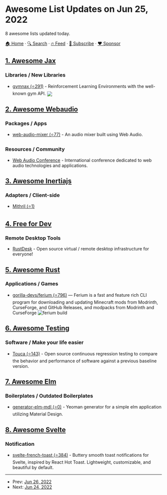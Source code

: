 # Awesome List Updates on Jun 25, 2022

8 awesome lists updated today.

[🏠 Home](/README.md) · [🔍 Search](https://www.trackawesomelist.com/search/) · [🔥 Feed](https://www.trackawesomelist.com/rss.xml) · [📮 Subscribe](https://trackawesomelist.us17.list-manage.com/subscribe?u=d2f0117aa829c83a63ec63c2f&id=36a103854c) · [❤️  Sponsor](https://github.com/sponsors/theowenyoung)



## [1. Awesome Jax](/content/n2cholas/awesome-jax/README.md)

### Libraries / New Libraries

*   [gymnax (⭐291)](https://github.com/RobertTLange/gymnax) - Reinforcement Learning Environments with the well-known gym API. <img src="https://img.shields.io/github/stars/RobertTLange/gymnax?style=social" align="center">

## [2. Awesome Webaudio](/content/notthetup/awesome-webaudio/README.md)

### Packages / Apps

*   [web-audio-mixer (⭐77)](https://github.com/jamesfiltness/web-audio-mixer) - An audio mixer built using Web Audio.

### Resources / Community

*   [Web Audio Conference](https://webaudioconf.com/) - International conference dedicated to web audio technologies and applications.

## [3. Awesome Inertiajs](/content/innocenzi/awesome-inertiajs/README.md)

### Adapters / Client-side

*   [Mithril (⭐1)](https://github.com/maicol07/inertia-mithril)

## [4. Free for Dev](/content/ripienaar/free-for-dev/README.md)

### Remote Desktop Tools

*   [RustDesk](https://rustdesk.com/) - Open source virtual / remote desktop infrastructure for everyone!

## [5. Awesome Rust](/content/rust-unofficial/awesome-rust/README.md)

### Applications / Games

*   [gorilla-devs/ferium (⭐796)](https://github.com/gorilla-devs/ferium) — Ferium is a fast and feature rich CLI program for downloading and updating Minecraft mods from Modrinth, CurseForge, and GitHub Releases, and modpacks from Modrinth and CurseForge ![ferium build](https://github.com/gorilla-devs/ferium/actions/workflows/build.yml/badge.svg?branch=main)

## [6. Awesome Testing](/content/TheJambo/awesome-testing/README.md)

### Software / Make your life easier

*   [Touca (⭐143)](https://github.com/trytouca/trytouca) - Open source continuous regression testing to compare the behavior and performance of software against a previous baseline version.

## [7. Awesome Elm](/content/sporto/awesome-elm/README.md)

### Boilerplates / Outdated Boilerplates

*   [generator-elm-mdl (⭐0)](https://github.com/ashellwig/generator-elm-mdl) - Yeoman generator for a simple elm application utilizing Material Design.

## [8. Awesome Svelte](/content/TheComputerM/awesome-svelte/README.md)

### Notification

*   [svelte-french-toast (⭐384)](https://github.com/kbrgl/svelte-french-toast) - Buttery smooth toast notifications for Svelte, inspired by React Hot Toast. Lightweight, customizable, and beautiful by default.

---

- Prev: [Jun 26, 2022](/content/2022/06/26/README.md)
- Next: [Jun 24, 2022](/content/2022/06/24/README.md)